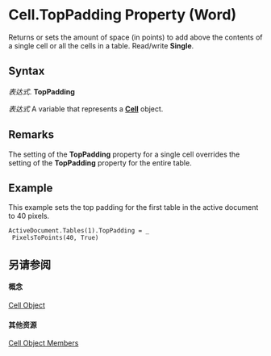 
# Cell.TopPadding Property (Word)

Returns or sets the amount of space (in points) to add above the contents of a single cell or all the cells in a table. Read/write  **Single**.


## Syntax

 _表达式_. **TopPadding**

 _表达式_ A variable that represents a **[Cell](cbe6ae71-b2da-63a9-1446-0a2f81ab8b14.md)** object.


## Remarks

The setting of the  **TopPadding** property for a single cell overrides the setting of the **TopPadding** property for the entire table.


## Example

This example sets the top padding for the first table in the active document to 40 pixels.


```
ActiveDocument.Tables(1).TopPadding = _ 
 PixelsToPoints(40, True)
```


## 另请参阅


#### 概念


[Cell Object](cbe6ae71-b2da-63a9-1446-0a2f81ab8b14.md)
#### 其他资源


[Cell Object Members](http://msdn.microsoft.com/library/f718bcaa-af8a-682b-f403-6db1aeb9bb73%28Office.15%29.aspx)